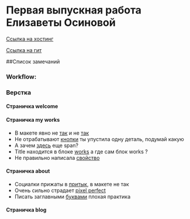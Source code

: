 # Первая выпускная работа Елизаветы Осиновой
[Ссылка на хостинг](http://ovinovaportfolio.ru/)
 
[Ссылка на гит](https://github.com/Elizaveta89/new-portfolio)

##Список замечаний
 
### Workflow:
 
### Верстка
#### Страничка welcome

#### Страничка my works
* В макете явно не [так](https://yadi.sk/i/a0eWjh-YwQk4L) и не [так](https://yadi.sk/i/00C9ZwZRwQkDh)
* Не отрабатывают [кнопки](https://yadi.sk/i/OT3WDGNJwQnZz) ты упустила одну деталь, подумай какую 
* А зачем [здесь](https://yadi.sk/i/_aGFQIajwQnmc) еще span?  
* Title находится в блоке [works](https://yadi.sk/i/Gh5xWdODwQphS) а где сам блок works ? 
* Не правильно написала [свойство](https://yadi.sk/i/kZw1ka8gwQpsW)

#### Страничка about
* Социалки прижаты в [притык](https://yadi.sk/i/_JEgYky5wB5n3), в макете не так 
* Очень сильно страдает [pixel perfect](https://yadi.sk/i/aBC5VC9JwB69j)
* Писать заглавными [буквами](https://yadi.sk/i/RaBqUsyAwB6gN) плохая практика 

#### Страничка blog
